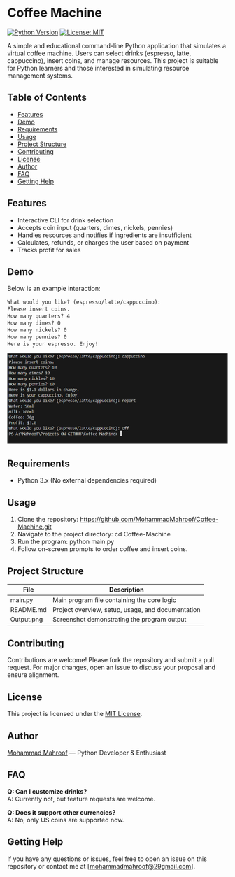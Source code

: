# Coffee Machine

[![Python Version](https://img.shields.io/badge/Python-3.x-blue.svg)](https://www.python.org/)
[![License: MIT](https://img.shields.io/badge/License-MIT-yellow.svg)](LICENSE)

A simple and educational command-line Python application that simulates a virtual coffee machine. Users can select drinks (espresso, latte, cappuccino), insert coins, and manage resources. This project is suitable for Python learners and those interested in simulating resource management systems.


## Table of Contents

- [Features](#features)
- [Demo](#demo)
- [Requirements](#requirements)
- [Usage](#usage)
- [Project Structure](#project-structure)
- [Contributing](#contributing)
- [License](#license)
- [Author](#author)
- [FAQ](#faq)
- [Getting Help](#getting-help)


## Features
- Interactive CLI for drink selection
- Accepts coin input (quarters, dimes, nickels, pennies)
- Handles resources and notifies if ingredients are insufficient
- Calculates, refunds, or charges the user based on payment
- Tracks profit for sales

## Demo
Below is an example interaction:
```
What would you like? (espresso/latte/cappuccino):
Please insert coins.
How many quarters? 4
How many dimes? 0
How many nickels? 0
How many pennies? 0
Here is your espresso. Enjoy!
```
![Output Screenshot](Output.png)


## Requirements

- Python 3.x (No external dependencies required)


## Usage

1. Clone the repository:  https://github.com/MohammadMahroof/Coffee-Machine.git
2. Navigate to the project directory: cd Coffee-Machine
3. Run the program: python main.py
4. Follow on-screen prompts to order coffee and insert coins.


## Project Structure

| File       | Description                                       |
|------------|---------------------------------------------------|
| main.py    | Main program file containing the core logic       |
| README.md  | Project overview, setup, usage, and documentation |
| Output.png | Screenshot demonstrating the program output       |
 

## Contributing

Contributions are welcome! Please fork the repository and submit a pull request. For major changes, open an issue to discuss your proposal and ensure alignment.

## License

This project is licensed under the [MIT License](LICENSE).

## Author

[Mohammad Mahroof](https://github.com/MohammadMahroof) — Python Developer & Enthusiast


## FAQ

**Q: Can I customize drinks?**  
A: Currently not, but feature requests are welcome.

**Q: Does it support other currencies?**  
A: No, only US coins are supported now.


## Getting Help

If you have any questions or issues, feel free to open an issue on this repository or contact me at [mohammadmahroof@29gmail.com].




